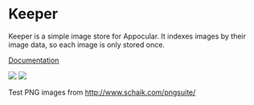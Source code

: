 # Keeper

Keeper is a simple image store for Appocular. It indexes images by
their image data, so each image is only stored once.

[Documentation](docs/Keeper%20API.apib)

[![](https://github.com/appocular/keeper/workflows/Run%20checks%20and%20tests/badge.svg)](https://github.com/appocular/keeper/actions)
[![](https://img.shields.io/codecov/c/github/appocular/keeper.svg)](https://codecov.io/gh/appocular/keeper)

Test PNG images from http://www.schaik.com/pngsuite/
